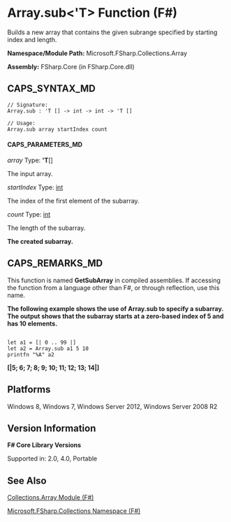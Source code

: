 # Array.sub<'T> Function (F#)

Builds a new array that contains the given subrange specified by starting index and length.

**Namespace/Module Path:** Microsoft.FSharp.Collections.Array

**Assembly:** FSharp.Core (in FSharp.Core.dll)


## CAPS_SYNTAX_MD

```
// Signature:
Array.sub : 'T [] -> int -> int -> 'T []

// Usage:
Array.sub array startIndex count
```

#### CAPS_PARAMETERS_MD
*array*
Type: **'T**[[]](http://msdn.microsoft.com/en-us/library/def20292-9aae-4596-9275-b94e594f8493)


The input array.


*startIndex*
Type: [int](http://msdn.microsoft.com/en-us/library/025d5455-3622-4ea5-9573-3ecbd4ee1375)


The index of the first element of the subarray.


*count*
Type: [int](http://msdn.microsoft.com/en-us/library/025d5455-3622-4ea5-9573-3ecbd4ee1375)


The length of the subarray.



**The created subarray.**
## CAPS_REMARKS_MD
This function is named **GetSubArray** in compiled assemblies. If accessing the function from a language other than F#, or through reflection, use this name.

**The following example shows the use of Array.sub to specify a subarray. The output shows that the subarray starts at a zero-based index of 5 and has 10 elements.**
```

let a1 = [| 0 .. 99 |]
let a2 = Array.sub a1 5 10
printfn "%A" a2
```

**[|5; 6; 7; 8; 9; 10; 11; 12; 13; 14|]**
## Platforms
Windows 8, Windows 7, Windows Server 2012, Windows Server 2008 R2


## Version Information
**F# Core Library Versions**

Supported in: 2.0, 4.0, Portable




## See Also
[Collections.Array Module &#40;F&#35;&#41;](Collections.Array+Module+%28F%23%29.md)

[Microsoft.FSharp.Collections Namespace &#40;F&#35;&#41;](Microsoft.FSharp.Collections+Namespace+%28F%23%29.md)

